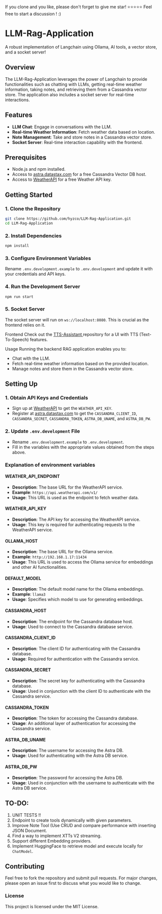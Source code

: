If you clone and you like, please don't forget to give me star! ⭐⭐⭐⭐⭐ Feel free to start a discussion ! :)

# LLM-Rag-Application

A robust implementation of Langchain using Ollama, AI tools, a vector store, and a socket server!

## Overview

The LLM-Rag-Application leverages the power of Langchain to provide functionalities such as chatting with LLMs, getting real-time weather information, taking notes, and retrieving them from a Cassandra vector store. The application also includes a socket server for real-time interactions.

## Features

- **LLM Chat**: Engage in conversations with the LLM.
- **Real-time Weather Information**: Fetch weather data based on location.
- **Note Management**: Take and store notes in a Cassandra vector store.
- **Socket Server**: Real-time interaction capability with the frontend.

## Prerequisites

- Node.js and npm installed.
- Access to [astra.datastax.com](https://astra.datastax.com/) for a free Cassandra Vector DB host.
- Access to [WeatherAPI](https://www.weatherapi.com/) for a free Weather API key.

## Getting Started

### 1. Clone the Repository

```bash
git clone https://github.com/hyzco/LLM-Rag-Application.git
cd LLM-Rag-Application
```
### 2. Install Dependencies
```bash
npm install
```
### 3. Configure Environment Variables
Rename `.env.development.example` to `.env.development` and update it with your credentials and API keys.

### 4. Run the Development Server
```bash
npm run start
```
### 5. Socket Server
The socket server will run on `ws://localhost:8080`. This is crucial as the frontend relies on it.

Frontend
Check out the [TTS-Assistant ](https://github.com/hyzco/TTS-Assistant) repository for a UI with TTS (Text-To-Speech) features. 

Usage
Running the backend RAG application enables you to:

- Chat with the LLM.
- Fetch real-time weather information based on the provided location.
- Manage notes and store them in the Cassandra vector store.

## Setting Up

### 1. Obtain API Keys and Credentials
- Sign up at [WeatherAPI](https://www.weatherapi.com/) to get the `WEATHER_API_KEY`.
- Register at [astra.datastax.com](https://astra.datastax.com/) to get the `CASSANDRA_CLIENT_ID`, `CASSANDRA_SECRET`, `CASSANDRA_TOKEN`, `ASTRA_DB_UNAME`, and `ASTRA_DB_PW`.

### 2. Update `.env.development` File
- Rename `.env.development.example` to `.env.development`.
- Fill in the variables with the appropriate values obtained from the steps above.


### Explanation of environment variables

#### WEATHER_API_ENDPOINT
- **Description**: The base URL for the WeatherAPI service.
- **Example**: `https://api.weatherapi.com/v1/`
- **Usage**: This URL is used as the endpoint to fetch weather data.

#### WEATHER_API_KEY
- **Description**: The API key for accessing the WeatherAPI service.
- **Usage**: This key is required for authenticating requests to the WeatherAPI service.

#### OLLAMA_HOST
- **Description**: The base URL for the Ollama service.
- **Example**: `http://192.168.1.17:11434`
- **Usage**: This URL is used to access the Ollama service for embeddings and other AI functionalities.

#### DEFAULT_MODEL
- **Description**: The default model name for the Ollama embeddings.
- **Example**: `llama3`
- **Usage**: Specifies which model to use for generating embeddings.

#### CASSANDRA_HOST
- **Description**: The endpoint for the Cassandra database host.
- **Usage**: Used to connect to the Cassandra database service.

#### CASSANDRA_CLIENT_ID
- **Description**: The client ID for authenticating with the Cassandra database.
- **Usage**: Required for authentication with the Cassandra service.

#### CASSANDRA_SECRET
- **Description**: The secret key for authenticating with the Cassandra database.
- **Usage**: Used in conjunction with the client ID to authenticate with the Cassandra service.

#### CASSANDRA_TOKEN
- **Description**: The token for accessing the Cassandra database.
- **Usage**: An additional layer of authentication for accessing the Cassandra service.

#### ASTRA_DB_UNAME
- **Description**: The username for accessing the Astra DB.
- **Usage**: Used for authenticating with the Astra DB service.

#### ASTRA_DB_PW
- **Description**: The password for accessing the Astra DB.
- **Usage**: Used in conjunction with the username to authenticate with the Astra DB service.

## TO-DO:
1. UNIT TESTS !!
1. Endpoint to create tools dynamically with given parameters.
2. Improve Note Tool (Use CRUD and compare performance with inserting JSON Document.
3. Find a way to implement XTTs V2 streaming.
4. Support different Embedding providers.
5. Implement HuggingFace to retrieve model and execute locally for `ChatModel`.

## Contributing
Feel free to fork the repository and submit pull requests. For major changes, please open an issue first to discuss what you would like to change.

### License
This project is licensed under the MIT License.

